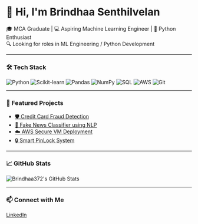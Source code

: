 # 👋 Hi, I'm Brindhaa Senthilvelan

🎓 MCA Graduate | 💻 Aspiring Machine Learning Engineer | 🐍 Python Enthusiast  
🔍 Looking for roles in ML Engineering / Python Development

---

### 🛠️ Tech Stack
![Python](https://img.shields.io/badge/Python-3776AB?style=flat&logo=python&logoColor=white)
![Scikit-learn](https://img.shields.io/badge/Scikit--learn-F7931E?style=flat&logo=scikit-learn&logoColor=white)
![Pandas](https://img.shields.io/badge/Pandas-150458?style=flat&logo=pandas&logoColor=white)
![NumPy](https://img.shields.io/badge/NumPy-013243?style=flat&logo=numpy&logoColor=white)
![SQL](https://img.shields.io/badge/SQL-4479A1?style=flat&logo=postgresql&logoColor=white)
![AWS](https://img.shields.io/badge/AWS-232F3E?style=flat&logo=amazon-aws&logoColor=white)
![Git](https://img.shields.io/badge/Git-F05032?style=flat&logo=git&logoColor=white)

---

### 📌 Featured Projects

- [🛡️ Credit Card Fraud Detection](https://github.com/Brindhaa372/credit-card-fraud-detection)  
- [📰 Fake News Classifier using NLP](https://github.com/Brindhaa372/FakeNewsDetection)  
- [☁️ AWS Secure VM Deployment](#)
- [🔒 Smart PinLock System](#)

---

### 📈 GitHub Stats

![Brindhaa372's GitHub Stats](https://github-readme-stats.vercel.app/api?username=Brindhaa372&show_icons=true&theme=radical)

---

### 📫 Connect with Me

[LinkedIn](https://www.linkedin.com/in/brindhaa-senthilvelan-630773337/)


